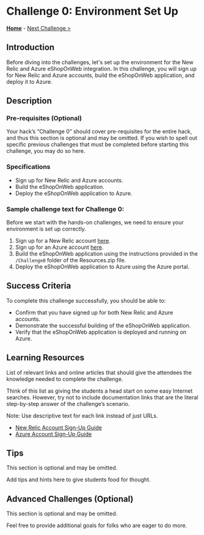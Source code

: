 # Challenge 0: Environment Set Up

**[Home](../README.md)** - [Next Challenge >](./Challenge-01.md)

## Introduction

Before diving into the challenges, let's set up the environment for the New Relic and Azure eShopOnWeb integration. In this challenge, you will sign up for New Relic and Azure accounts, build the eShopOnWeb application, and deploy it to Azure.

## Description

### Pre-requisites (Optional)

Your hack’s “Challenge 0” should cover pre-requisites for the entire hack, and thus this section is optional and may be omitted. If you wish to spell out specific previous challenges that must be completed before starting this challenge, you may do so here.

### Specifications

- Sign up for New Relic and Azure accounts.
- Build the eShopOnWeb application.
- Deploy the eShopOnWeb application to Azure.

### Sample challenge text for Challenge 0:

Before we start with the hands-on challenges, we need to ensure your environment is set up correctly.

1. Sign up for a New Relic account [here](link-to-new-relic-signup).
2. Sign up for an Azure account [here](link-to-azure-signup).
3. Build the eShopOnWeb application using the instructions provided in the `/Challenge0` folder of the Resources.zip file.
4. Deploy the eShopOnWeb application to Azure using the Azure portal.

## Success Criteria

To complete this challenge successfully, you should be able to:

- Confirm that you have signed up for both New Relic and Azure accounts.
- Demonstrate the successful building of the eShopOnWeb application.
- Verify that the eShopOnWeb application is deployed and running on Azure.

## Learning Resources

List of relevant links and online articles that should give the attendees the knowledge needed to complete the challenge.

Think of this list as giving the students a head start on some easy Internet searches. However, try not to include documentation links that are the literal step-by-step answer of the challenge’s scenario.

Note: Use descriptive text for each link instead of just URLs.

- [New Relic Account Sign-Up Guide](link-to-new-relic-signup-guide)
- [Azure Account Sign-Up Guide](link-to-azure-signup-guide)

## Tips

This section is optional and may be omitted.

Add tips and hints here to give students food for thought.

## Advanced Challenges (Optional)

This section is optional and may be omitted.

Feel free to provide additional goals for folks who are eager to do more.
